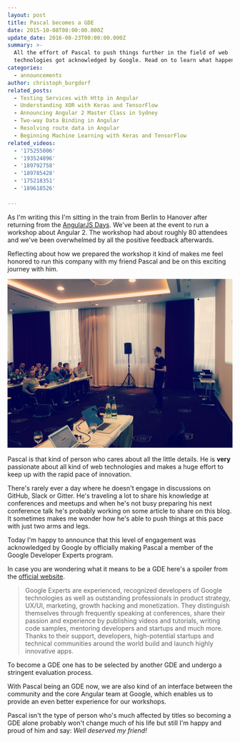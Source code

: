 ```yaml
---
layout: post
title: Pascal becomes a GDE
date: 2015-10-08T00:00:00.000Z
update_date: 2016-08-23T00:00:00.000Z
summary: >-
  All the effort of Pascal to push things further in the field of web
  technologies got acknowledged by Google. Read on to learn what happened!
categories:
  - announcements
author: christoph_burgdorf
related_posts:
  - Testing Services with Http in Angular
  - Understanding XOR with Keras and TensorFlow
  - Announcing Angular 2 Master Class in Sydney
  - Two-way Data Binding in Angular
  - Resolving route data in Angular
  - Beginning Machine Learning with Keras and TensorFlow
related_videos:
  - '175255006'
  - '193524896'
  - '189792758'
  - '189785428'
  - '175218351'
  - '189618526'

---
```


As I'm writing this I'm sitting in the train from Berlin to Hanover after returning from the [AngularJS Days](http://angularjs-days.de/2015fall/). We've been at the event to run a workshop about Angular 2. The workshop had about roughly 80 attendees and we've been overwhelmed by all the positive feedback afterwards.

Reflecting about how we prepared the workshop it kind of makes me feel honored to run this company with my friend Pascal and be on this exciting journey with him.

![Pascal at the Angular Days](/assets/pascal_angular_days.jpg)

Pascal is that kind of person who cares about all the little details. He is **very** passionate about all kind of web technologies and makes a huge effort to keep up with the rapid pace of innovation.

There's rarely ever a day where he doesn't engage in discussions on GitHub, Slack or Gitter. He's traveling a lot to share his knowledge at conferences and meetups and when he's not busy preparing his next conference talk he's probably working on some article to share on this blog. It sometimes makes me wonder how he's able to push things at this pace with just two arms and legs.

Today I'm happy to announce that this level of engagement was acknowledged by Google by officially making Pascal a member of the Google Developer Experts program.

In case you are wondering what it means to be a GDE here's a spoiler from the [official website](https://developers.google.com/experts/about).

>Google Experts are experienced, recognized developers of Google technologies as well as outstanding professionals in product strategy, UX/UI, marketing, growth hacking and monetization. They distinguish themselves through frequently speaking at conferences, share their passion and experience by publishing videos and tutorials, writing code samples, mentoring developers and startups and much more. Thanks to their support, developers, high-potential startups and technical communities around the world build and launch highly innovative apps.

To become a GDE one has to be selected by another GDE and undergo a stringent evaluation process.

With Pascal being an GDE now, we are also kind of an interface between the community and the core Angular team at Google, which enables us to provide an even better experience for our workshops.

Pascal isn't the type of person who's much affected by titles so becoming a GDE alone probably won't change much of his life but still I'm happy and proud of him and say: *Well deserved my friend!*
